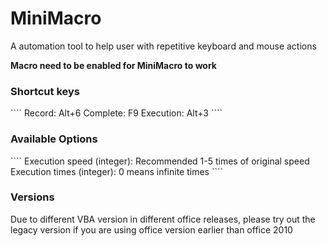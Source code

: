 MiniMacro
=========

A automation tool to help user with repetitive keyboard and mouse actions 

**Macro need to be enabled for MiniMacro to work**

<h3>Shortcut keys</h3>
````
Record: Alt+6
Complete: F9
Execution: Alt+3
````

<h3>Available Options</h3>
````
Execution speed (integer): Recommended 1-5 times of original speed
Execution times (integer): 0 means infinite times
````
<h3>Versions</h3>
Due to different VBA version in different office releases, please try out the legacy version if you are using office version earlier than office 2010
